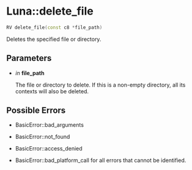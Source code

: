 # Luna::delete_file

```c++
RV delete_file(const c8 *file_path)
```

Deletes the specified file or directory. 



## Parameters
* *in* **file_path**

    The file or directory to delete. If this is a non-empty directory, all its contexts will also be deleted. 

## Possible Errors
* BasicError::bad_arguments

* BasicError::not_found

* BasicError::access_denied

* BasicError::bad_platform_call for all errors that cannot be identified. 

